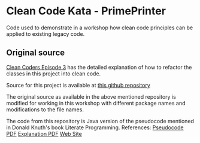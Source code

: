 # Clean Code Kata - PrimePrinter

Code used to demonstrate in a workshop how clean code principles can be 
applied to existing legacy code.

## Original source

[Clean Coders Episode 3](https://cleancoders.com/episode/clean-code-episode-3/show)
has the detailed explanation of how to refactor the classes in this project
into clean code.

Source for this project is available at 
[this github repository](https://github.com/cogani/PrimePrinter)

The original source as available in the above mentioned repository
is modified for working in this workshop with different package names
and modifications to the file names.

The code from this repository is Java version of the pseudocode
mentioned in Donald Knuth's book Literate Programming.
References: 
[Pseudocode PDF](http://www.literateprogramming.com/primes.pdf)
[Explanation PDF](http://www.literateprogramming.com/knuthweb.pdf)
[Web Site](http://www.literateprogramming.com/articles.html)
